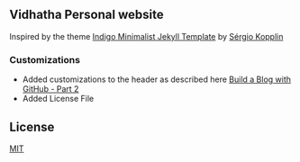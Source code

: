 ## Vidhatha Personal website

Inspired by the theme [Indigo Minimalist Jekyll Template](https://github.com/sergiokopplin/indigo) by [Sérgio Kopplin](https://github.com/sergiokopplin)

### Customizations
- Added customizations to the header as described here [Build a Blog with GitHub - Part 2](http://www.artiannaswamy.com/build-a-github-blog-part-2#different-headers)
- Added License File

## License

[MIT](https://github.com/vidhatha/vidhatha.github.io/blob/gh-pages/LICENSE)
